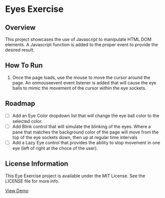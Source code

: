 # Eyes Exercise

## Overview

This project showcases the use of Javascript to manipulate HTML DOM elements.  A Javascript function is added to the proper event to provide the desired result.

## How To Run
1.  Once the page loads, use the mouse to move the cursor around the page.  An onmouseevent event listener is added that will cause the eye balls to mimic the movement of the cursor within the eye sockets.

## Roadmap
- [ ] Add an Eye Color dropdown list that will change the eye ball color to the selected color.
- [ ] Add Blink control that will simulate the blinking of the eyes.  Where a pane that matches the background color of the page will move from the top of the eye sockets down, then up at regular time intervals
- [ ] Add a Lazy Eye control that provides the ability to stop movement in one eye (left of right at the choce of the user).

## License Information

This Eye Exercise project is available under the MIT License.  See the LICENSE file for more info.

<a target="_blank" href="https://dfoxster.github.io/Eye-Exercise/site/index.html">View Demo</a>

